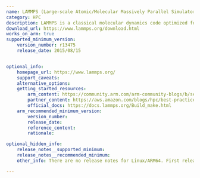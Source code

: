 ```yaml
---
name: LAMMPS (Large-scale Atomic/Molecular Massively Parallel Simulator)
category: HPC
description: LAMMPS is a classical molecular dynamics code optimized for parallel computing, used primarily for simulating materials at the atomic scale.
download_url: https://www.lammps.org/download.html
works_on_arm: true
supported_minimum_version:
    version_number: r13475
    release_date: 2015/08/15


optional_info:
    homepage_url: https://www.lammps.org/
    support_caveats:
    alternative_options:
    getting_started_resources:
        arm_content: https://community.arm.com/arm-community-blogs/b/servers-and-cloud-computing-blog/posts/choosing-compilers-for-arm-hpc 
        partner_content: https://aws.amazon.com/blogs/hpc/best-practices-for-running-molecular-dynamics-simulations-on-aws-graviton3e/
        official_docs: https://docs.lammps.org/Build_make.html
    arm_recommended_minimum_version:
        version_number:
        release_date:
        reference_content:
        rationale:

optional_hidden_info:
    release_notes__supported_minimum: 
    release_notes__recommended_minimum:
    other_info: There are no release notes for Linux/ARM64. First release on github, tagged as r13475, can be built on Linux/ARM64 with make. Executable binaries "lmp_serial" and "lmp_mpi" have been verified for Aarch64 using file command.

---
```

